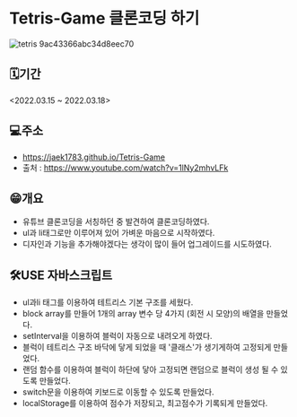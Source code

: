 # Tetris-Game 클론코딩 하기
![tetris 9ac43366abc34d8eec70](https://user-images.githubusercontent.com/73649967/168513023-84363351-331e-459a-9fe1-4281eca34e5d.gif)


## 🗓️기간
<2022.03.15 ~ 2022.03.18>

## 💻주소
- https://jaek1783.github.io/Tetris-Game
- 출처 : https://www.youtube.com/watch?v=1lNy2mhvLFk


## 😁개요
- 유튜브 클론코딩을 서칭하던 중 발견하여 클론코딩하였다.
- ul과 li태그로만 이루어져 있어 가벼운 마음으로 시작하였다.
- 디자인과 기능을 추가해야겠다는 생각이 많이 들어 업그레이드를 시도하였다.

## 🛠️USE 자바스크립트
- ul과li 태그를 이용하여 테트리스 기본 구조를 세웠다.
- block array를 만들어 1개의 array 변수 당 4가지 (회전 시 모양)의 배열을 만들었다.
- setInterval을 이용하여 블럭이 자동으로 내려오게 하였다.
- 블럭이 테트리스 구조 바닥에 닿게 되었을 때 '클래스'가 생기게하여 고정되게 만들었다.
- 랜덤 함수를 이용하여 블럭이 하단에 닿아 고정되면 랜덤으로 블럭이 생성 될 수 있도록 만들었다.
- switch문을 이용하여 키보드로 이동할 수 있도록 만들었다.
- localStorage를 이용하여 점수가 저장되고, 최고점수가 기록되게 만들었다.

